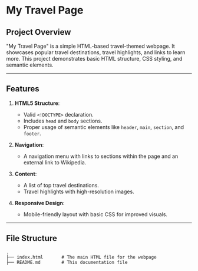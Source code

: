 # My Travel Page

## Project Overview
"My Travel Page" is a simple HTML-based travel-themed webpage. It showcases popular travel destinations, travel highlights, and links to learn more. This project demonstrates basic HTML structure, CSS styling, and semantic elements.

---

## Features
1. **HTML5 Structure**:
   - Valid `<!DOCTYPE>` declaration.
   - Includes `head` and `body` sections.
   - Proper usage of semantic elements like `header`, `main`, `section`, and `footer`.

2. **Navigation**:
   - A navigation menu with links to sections within the page and an external link to Wikipedia.

3. **Content**:
   - A list of top travel destinations.
   - Travel highlights with high-resolution images.

4. **Responsive Design**:
   - Mobile-friendly layout with basic CSS for improved visuals.

---

## File Structure
```plaintext
.
├── index.html       # The main HTML file for the webpage
├── README.md        # This documentation file
